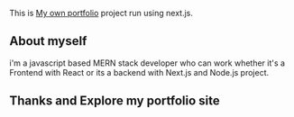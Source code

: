 This is [My own portfolio](https://websitename.com/) project run using next.js.

## About myself

i'm a javascript based MERN stack developer who can work whether it's a Frontend with React or its a backend with Next.js and Node.js project.

## Thanks and Explore my portfolio site

